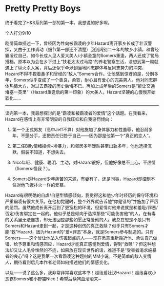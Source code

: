 # Pretty Pretty Boys

终于看完了H&S系列第一部的第一本，我想说的好多啊。

个人打分9/10



剧情简单描述一下，曾经因为性向被霸凌的少年Hazard离开家乡长成了壮汉警探，又由于工作调动（细节第一部还不清楚）回到阔别二十年的故乡小镇，和曾经霸凌过自己、如今长成人见人爱大美人/小镇金童的Somers重逢，两人还成了警局搭档。原本以为会在乡下过上“扶老太太过马路”的养老警察生活，没想到第一周就遇上了纵火杀人案，背后还似乎牵涉到当地同志群体与反同志势力的冲突，Hazard不得不捏着鼻子和曾经的“敌人”Somers合作。让他感到惊讶的是，分别多年，Somers似乎变成了一个善良，柔软，耐心且有爱心的完美男人。他对同志群体热情大方，对过去霸凌的历史后悔不已。再加上成年后的Somers是“能让交通堵塞一英里”（Hazard重逢后的第一印象）的大美人，Hazard坚硬的心慢慢开始软化……

*****



读完第一本，我最想探讨的是“霸凌和被霸凌者的爱情”这个话题。在我看来，Hazard在感情上有非常明显的自我压抑和自我惩罚倾向：

1. 第一个正式男友（高中Jeff不算）对他施加了身体暴力和性羞辱，他忍耐多年，不愿分手，还把责任归咎于自己——因为那是他第一个“真正的恋人”。

2. 第二任Billy情绪操控+冷暴力，和邻居多年暧昧甚至出轨多年，他也选择沉默，假装不知道，不想失去。

3. Nico年轻、健康、聪明、主动，对Hazard很好，但他好像总不上心，不热情（Somers:怪我？）。

4. Somers是Hazard少年痛苦的来源，有妻有子，还是同事，Hazard却控制不住对他飞蛾扑火一样的爱慕。

Hazard有很明确的自虐/自惩型情感倾向，我觉得这和他少年时经历的保守环境和严重霸凌有很大关系。在他初觉醒时，整个外界就告诉他“你是错的”并施加了严厉的惩罚。虽然他成长离开后到了更宽松的环境，但爱情对他来说就是和羞耻/罪恶/否定/伤害绑定在一起的。他似乎总是倾向于选择那些“可能伤害他”的人，在有毒的关系里无法自拔，却无法回应那些如愿正常爱他的人。我总在想是不是只有Somers和Hazard走到一起，才是这种创伤的真正救赎？似乎只有Somers才能“救”Hazard，因为Hazard的“爱=罪恶”本身，就是Somers参与制造的。只有Somers——这个曾让他坠入伤害起点的人——现在愿意重新靠近他、承认自己做错、给予尊重和情感回应，Hazard才能真正感觉到爱情，得到“救赎”？但这种想法却又让人毛骨悚然的不适，如果放在现实世界的话，难道不是“受害者渴求施暴者的良心”吗？这是我第一次看霸凌这种题材的MM小说。不是简单的敌人变情人，期待看到后几本作者老师如何描述他们的情感变化。

以及——说了这么多，我非常非常喜欢这本书！超级爱壮汉Hazard！超级喜欢小恶霸Somers和小野猫Nico！希望后续狗血滚滚来~
